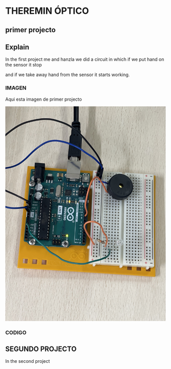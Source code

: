 # THEREMIN ÓPTICO

## primer projecto 

## Explain 

In the first project me and hanzla we did a circuit in which if we put hand on the sensor it stop 

and if we take away hand from the sensor it starts working.

### IMAGEN

Aqui esta imagen de primer projecto

![](https://github.com/Hanzla55/Arduino/blob/main/therminal%202(1).jpg?raw=true)

### CODIGO


## SEGUNDO PROJECTO


In the second project 

